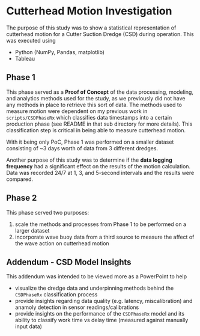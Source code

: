 # Cutterhead Motion Investigation

The purpose of this study was to show a statistical representation of cutterhead motion for a Cutter Suction Dredge (CSD) during operation. This was executed using

* Python (NumPy, Pandas, matplotlib)
* Tableau

## Phase 1

This phase served as a **Proof of Concept** of the data processing, modeling, and analytics methods used for the study, as we previously did not have any methods in place to retrieve this sort of data. The methods used to measure motion were dependent on my previous work in `scripts/CSDPhaseRx` which classifies data timestamps into a certain production phase (see README in that sub directory for more details). This classification step is critical in being able to measure cutterhead motion.

With it being only PoC, Phase 1 was performed on a smaller dataset consisting of ~3 days worth of data from 3 different dredges.

Another purpose of this study was to determine if the **data logging frequency** had a significant effect on the results of the motion calculation. Data was recorded 24/7 at 1, 3, and 5-second intervals and the results were compared.

## Phase 2

This phase served two purposes:

1)	scale the methods and processes from Phase 1 to be performed on a larger dataset
2)	incorporate wave buoy data from a third source to measure the affect of the wave action on cutterhead motion

## Addendum - CSD Model Insights

This addendum was intended to be viewed more as a PowerPoint to help

* visualize the dredge data and underpinning methods behind the `CSDPhaseRx` classification process
* provide insights regarding data quality (e.g. latency, miscalibration) and anamoly detection in sensor readings/calibrations
* provide insights on the performance of the `CSDPhaseRx` model and its ability to classify work time vs delay time (measured against manually input data)
